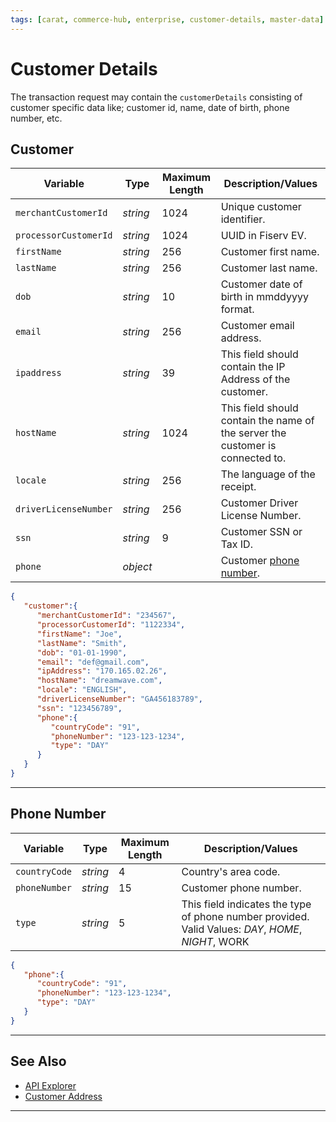 ```yaml
---
tags: [carat, commerce-hub, enterprise, customer-details, master-data]
---
```


# Customer Details

The transaction request may contain the `customerDetails` consisting of customer specific data like; customer id, name, date of birth, phone number, etc.

## Customer

<!--
type: tab
title: customer
-->

| Variable | Type | Maximum Length | Description/Values |
| -------- | -- | ------------ | ------------------ |
| `merchantCustomerId` | *string* | 1024 | Unique customer identifier. |
| `processorCustomerId` | *string* | 1024 | UUID in Fiserv EV. |
| `firstName` | *string* | 256 | Customer first name. |
| `lastName` | *string* | 256 | Customer last name. |
| `dob` | *string* | 10 | Customer date of birth in mmddyyyy format. |
| `email` | *string* | 256 | Customer email address. |
| `ipaddress` | *string* | 39 | This field should contain the IP Address of the customer. |
| `hostName` | *string* | 1024 | This field should contain the name of the server the customer is connected to.|
| `locale` | *string* | 256 | The language of the receipt.|
| `driverLicenseNumber` | *string* | 256 | Customer Driver License Number.|
| `ssn` | *string* | 9 | Customer SSN or Tax ID.|
| `phone` | *object* |  | Customer [phone number](#phone-number).|


<!--
type: tab
title: JSON Example
-->

```json
{
   "customer":{
      "merchantCustomerId": "234567",
      "processorCustomerId": "1122334",
      "firstName": "Joe",
      "lastName": "Smith",
      "dob": "01-01-1990",
      "email": "def@gmail.com",
      "ipAddress": "170.165.02.26",
      "hostName": "dreamwave.com",
      "locale": "ENGLISH",
      "driverLicenseNumber": "GA456183789",
      "ssn": "123456789",
      "phone":{
         "countryCode": "91",
         "phoneNumber": "123-123-1234",
         "type": "DAY"
      }
   }
}
```

<!-- type: tab-end -->

---

## Phone Number

<!--
type: tab
title: phone
-->

| Variable | Type |Maximum Length | Description/Values |
| -------- | -- | ------------ | ------------------ |
| `countryCode` | *string* | 4 | Country's area code. |
| `phoneNumber` | *string* | 15 | Customer phone number. |
| `type` | *string* | 5 | This field indicates the type of phone number provided. Valid Values: *DAY*, *HOME*, *NIGHT*, WORK |

<!--
type: tab
title: JSON Example
-->

```json
{
   "phone":{
      "countryCode": "91",
      "phoneNumber": "123-123-1234",
      "type": "DAY"
   }
}
```

<!-- type: tab-end -->

---

## See Also

- [API Explorer](../api/?type=post&path=/payments/v1/charges)
- [Customer Address](?path=docs/Resources/Master-Data/Address.md)

---
